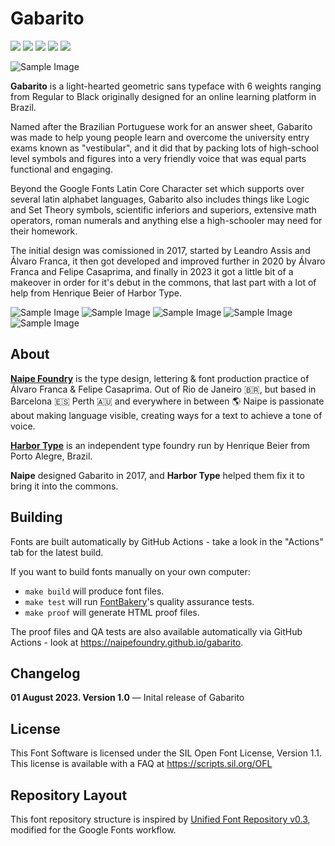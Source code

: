 # Gabarito

[![][Fontbakery]](https://naipefoundry.github.io/gabarito/fontbakery/fontbakery-report.html)
[![][Universal]](https://naipefoundry.github.io/gabarito/fontbakery/fontbakery-report.html)
[![][GF Profile]](https://naipefoundry.github.io/gabarito/fontbakery/fontbakery-report.html)
[![][Outline Correctness]](https://naipefoundry.github.io/gabarito/fontbakery/fontbakery-report.html)
[![][Shaping]](https://naipefoundry.github.io/gabarito/fontbakery/fontbakery-report.html)

[Fontbakery]: https://img.shields.io/endpoint?url=https%3A%2F%2Fraw.githubusercontent.com%2Fnaipefoundry%2Fgabarito%2Fgh-pages%2Fbadges%2Foverall.json
[GF Profile]: https://img.shields.io/endpoint?url=https%3A%2F%2Fraw.githubusercontent.com%2Fnaipefoundry%2Fgabarito%2Fgh-pages%2Fbadges%2FGoogleFonts.json
[Outline Correctness]: https://img.shields.io/endpoint?url=https%3A%2F%2Fraw.githubusercontent.com%2Fnaipefoundry%2Fgabarito%2Fgh-pages%2Fbadges%2FOutlineCorrectnessChecks.json
[Shaping]: https://img.shields.io/endpoint?url=https%3A%2F%2Fraw.githubusercontent.com%2Fnaipefoundry%2Fgabarito%2Fgh-pages%2Fbadges%2FShapingChecks.json
[Universal]: https://img.shields.io/endpoint?url=https%3A%2F%2Fraw.githubusercontent.com%2Fnaipefoundry%2Fgabarito%2Fgh-pages%2Fbadges%2FUniversal.json

![Sample Image](documentation/Image1.jpg)

**Gabarito** is a light-hearted geometric sans typeface with 6 weights ranging from Regular to Black originally designed for an online learning platform in Brazil. 

Named after the Brazilian Portuguese work for an answer sheet, Gabarito was made to help young people learn and overcome the university entry exams known as "vestibular", and it did that by packing lots of high-school level symbols and figures into a very friendly voice that was equal parts functional and engaging.

Beyond the Google Fonts Latin Core Character set which supports over several latin alphabet languages, Gabarito also includes things like Logic and Set Theory symbols, scientific inferiors and superiors, extensive math operators, roman numerals and anything else a high-schooler may need for their homework.

The initial design was comissioned in 2017, started by Leandro Assis and Álvaro Franca, it then got developed and improved further in 2020 by Álvaro Franca and Felipe Casaprima, and finally in 2023 it got a little bit of a makeover in order for it's debut in the commons, that last part with a lot of help from Henrique Beier of Harbor Type.


![Sample Image](documentation/Image2.jpg)
![Sample Image](documentation/Image3.jpg)
![Sample Image](documentation/Image4.jpg)
![Sample Image](documentation/Image5.jpg)
![Sample Image](documentation/Image6.jpg)

## About

[**Naipe Foundry**](naipe.xyz/) is the type design, lettering & font production practice of Álvaro Franca & Felipe Casaprima. Out of Rio de Janeiro 🇧🇷, but based in Barcelona 🇪🇸 Perth 🇦🇺 and everywhere in between 🌎 Naipe is passionate about making language visible, creating ways for a text to achieve a tone of voice.

[**Harbor Type**](https://www.harbortype.com/) is an independent type foundry run by Henrique Beier from Porto Alegre, Brazil.

**Naipe** designed Gabarito in 2017, and **Harbor Type** helped them fix it to bring it into the commons.

## Building

Fonts are built automatically by GitHub Actions - take a look in the "Actions" tab for the latest build.

If you want to build fonts manually on your own computer:

* `make build` will produce font files.
* `make test` will run [FontBakery](https://github.com/googlefonts/fontbakery)'s quality assurance tests.
* `make proof` will generate HTML proof files.

The proof files and QA tests are also available automatically via GitHub Actions - look at https://naipefoundry.github.io/gabarito.

## Changelog

**01 August 2023. Version 1.0**
— Inital release of Gabarito

## License

This Font Software is licensed under the SIL Open Font License, Version 1.1.
This license is available with a FAQ at
https://scripts.sil.org/OFL

## Repository Layout

This font repository structure is inspired by [Unified Font Repository v0.3](https://github.com/unified-font-repository/Unified-Font-Repository), modified for the Google Fonts workflow.
